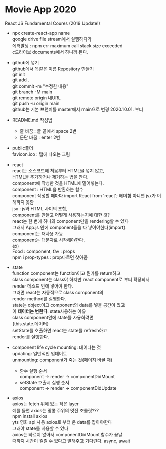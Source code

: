# Movie App 2020

React JS Fundamental Coures (2019 Update!)

- npx create-react-app name  
  google drive file stream에서 실행하다가  
  에러발생 : npm err maximum call stack size exceeded  
  c드라이브 documents에서 하니까 된다.

- github에 넣기  
  github에서 똑같은 이름 Repository 만들기  
  git init  
  git add .  
  git commit -m "수정한 내용"  
  git branch -M main  
  git remote origin 내URL  
  git push -u origin main  
  github는 기본 브랜치를 master에서 main으로 변경 2020.10.01. 부터

- README.md 작성법

  - 줄 바꿈 : 글 끝에서 space 2번
  - 문단 바꿈 : enter 2번

- public폴더  
  favicon.ico : 탭에 나오는 그림

- react  
   react는 소스코드에 처음부터 HTML을 넣지 않고,  
   HTML을 추가하거나 제거하는 법을 안다.  
   component에 작성한 것을 HTML에 밀어넣는다.  
   component : HTML을 반환하는 함수  
   component 작성할 때마다 import React from 'react'; 해야함 아니면 jsx가 이해하지 못함  
   jsx : js와 HTML 사이의 조합,  
   component를 만들고 어떻게 사용하는지에 대한 것?  
   react는 한 번에 하나의 component만을 rendering할 수 있다  
   그래서 App.js 안에 component들을 다 넣어야한다(import).  
   component는 재사용 가능  
  component는 대문자로 시작해야한다.  
  ex) <Food fav="kimchi" />  
  Food : component, fav : props  
  npm i prop-types : prop다르면 찾아줌

- state  
  function component는 function이고 뭔가를 return하고  
  class component는 class야 하지만 react component로 부터 확장되서  
  render 메소드 안에 넣어야 한다.  
  그러면 react는 자동적으로 class component의  
  render method를 실행한다.  
  state는 object이고 component의 data를 넣을 공간이 있고  
  이 **데이터는 변한다**. state사용하는 이유  
  class component안에 state를 사용하려면  
  {this.state.데이터}  
  setState를 호출하면 react는 state를 refresh하고  
  render를 실행한다.

- component life cycle
  mounting: 태어나는 것  
  updating: 일반적인 업데이트  
  unmounting: component가 죽는 것(페이지 바꿀 때)

  - 함수 실행 순서  
    component -> render -> componentDidMount
  - setState 호출시 실행 순서  
    component -> render -> componentDidUpdate

- axios  
  axios는 fetch 위에 있는 작은 layer  
  예를 들면 axios는 땅콩 주위의 멋진 초콜릿???  
  npm install axios  
  yts 영화 api 사용
  axios로 부터 온 data를 잡아야한다  
  그래야 state를 사용할 수 있다  
  axios는 빠르지 않아서 componentDidMount 함수가 끝날  
  때까지 시간이 걸릴 수 있다고 말해주고 기다린다. async, await
